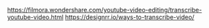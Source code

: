 https://filmora.wondershare.com/youtube-video-editing/transcribe-youtube-video.html
https://designrr.io/ways-to-transcribe-video/